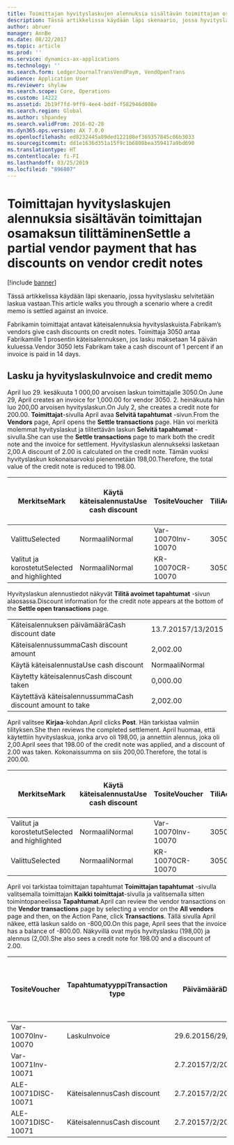 ```yaml
---
title: Toimittajan hyvityslaskujen alennuksia sisältävän toimittajan osamaksun tilittäminen
description: Tässä artikkelissa käydään läpi skenaario, jossa hyvityslasku selvitetään laskua vastaan.
author: abruer
manager: AnnBe
ms.date: 08/22/2017
ms.topic: article
ms.prod: ''
ms.service: dynamics-ax-applications
ms.technology: ''
ms.search.form: LedgerJournalTransVendPaym, VendOpenTrans
audience: Application User
ms.reviewer: shylaw
ms.search.scope: Core, Operations
ms.custom: 14222
ms.assetid: 2b19f7fd-9ff9-4ee4-bddf-f582946d008e
ms.search.region: Global
ms.author: shpandey
ms.search.validFrom: 2016-02-28
ms.dyn365.ops.version: AX 7.0.0
ms.openlocfilehash: ed8232445a89ded122108ef369357845c06b3033
ms.sourcegitcommit: dd1e1636d351a15f9c1b6808bea359417a9bd690
ms.translationtype: HT
ms.contentlocale: fi-FI
ms.lasthandoff: 03/25/2019
ms.locfileid: "896807"
---
```

# <a name="settle-a-partial-vendor-payment-that-has-discounts-on-vendor-credit-notes"></a><span data-ttu-id="58eba-103">Toimittajan hyvityslaskujen alennuksia sisältävän toimittajan osamaksun tilittäminen</span><span class="sxs-lookup"><span data-stu-id="58eba-103">Settle a partial vendor payment that has discounts on vendor credit notes</span></span>

[!include [banner](../includes/banner.md)]

<span data-ttu-id="58eba-104">Tässä artikkelissa käydään läpi skenaario, jossa hyvityslasku selvitetään laskua vastaan.</span><span class="sxs-lookup"><span data-stu-id="58eba-104">This article walks you through a scenario where a credit memo is settled against an invoice.</span></span>

<span data-ttu-id="58eba-105">Fabrikamin toimittajat antavat käteisalennuksia hyvityslaskuista.</span><span class="sxs-lookup"><span data-stu-id="58eba-105">Fabrikam’s vendors give cash discounts on credit notes.</span></span> <span data-ttu-id="58eba-106">Toimittaja 3050 antaa Fabrikamille 1 prosentin käteisalennuksen, jos lasku maksetaan 14 päivän kuluessa.</span><span class="sxs-lookup"><span data-stu-id="58eba-106">Vendor 3050 lets Fabrikam take a cash discount of 1 percent if an invoice is paid in 14 days.</span></span>

## <a name="invoice-and-credit-memo"></a><span data-ttu-id="58eba-107">Lasku ja hyvityslasku</span><span class="sxs-lookup"><span data-stu-id="58eba-107">Invoice and credit memo</span></span>
<span data-ttu-id="58eba-108">April luo 29. kesäkuuta 1 000,00 arvoisen laskun toimittajalle 3050.</span><span class="sxs-lookup"><span data-stu-id="58eba-108">On June 29, April creates an invoice for 1,000.00 for vendor 3050.</span></span> <span data-ttu-id="58eba-109">2. heinäkuuta hän luo 200,00 arvoisen hyvityslaskun.</span><span class="sxs-lookup"><span data-stu-id="58eba-109">On July 2, she creates a credit note for 200.00.</span></span> <span data-ttu-id="58eba-110">**Toimittajat**-sivulla April avaa **Selvitä tapahtumat** -sivun.</span><span class="sxs-lookup"><span data-stu-id="58eba-110">From the **Vendors** page, April opens the **Settle transactions** page.</span></span> <span data-ttu-id="58eba-111">Hän voi merkitä molemmat hyvityslaskut ja tilitettävän laskun **Selvitä tapahtumat** -sivulla.</span><span class="sxs-lookup"><span data-stu-id="58eba-111">She can use the **Settle transactions** page to mark both the credit note and the invoice for settlement.</span></span> <span data-ttu-id="58eba-112">Hyvityslaskun alennukseksi lasketaan 2,00.</span><span class="sxs-lookup"><span data-stu-id="58eba-112">A discount of 2.00 is calculated on the credit note.</span></span> <span data-ttu-id="58eba-113">Tämän vuoksi hyvityslaskun kokonaisarvoksi pienennetään 198,00.</span><span class="sxs-lookup"><span data-stu-id="58eba-113">Therefore, the total value of the credit note is reduced to 198.00.</span></span>

| <span data-ttu-id="58eba-114">Merkitse</span><span class="sxs-lookup"><span data-stu-id="58eba-114">Mark</span></span>                     | <span data-ttu-id="58eba-115">Käytä käteisalennusta</span><span class="sxs-lookup"><span data-stu-id="58eba-115">Use cash discount</span></span> | <span data-ttu-id="58eba-116">Tosite</span><span class="sxs-lookup"><span data-stu-id="58eba-116">Voucher</span></span>   | <span data-ttu-id="58eba-117">Tili</span><span class="sxs-lookup"><span data-stu-id="58eba-117">Account</span></span> | <span data-ttu-id="58eba-118">Päivämäärä</span><span class="sxs-lookup"><span data-stu-id="58eba-118">Date</span></span>      | <span data-ttu-id="58eba-119">Eräpäivä</span><span class="sxs-lookup"><span data-stu-id="58eba-119">Due date</span></span>  | <span data-ttu-id="58eba-120">Lasku</span><span class="sxs-lookup"><span data-stu-id="58eba-120">Invoice</span></span> | <span data-ttu-id="58eba-121">Summa tapahtuman valuuttana</span><span class="sxs-lookup"><span data-stu-id="58eba-121">Amount in transaction currency</span></span> | <span data-ttu-id="58eba-122">Valuutta</span><span class="sxs-lookup"><span data-stu-id="58eba-122">Currency</span></span> | <span data-ttu-id="58eba-123">Täsmäytettävä summa</span><span class="sxs-lookup"><span data-stu-id="58eba-123">Amount to settle</span></span> |
|--------------------------|-------------------|-----------|---------|-----------|-----------|---------|--------------------------------|----------|------------------|
| <span data-ttu-id="58eba-124">Valittu</span><span class="sxs-lookup"><span data-stu-id="58eba-124">Selected</span></span>                 | <span data-ttu-id="58eba-125">Normaali</span><span class="sxs-lookup"><span data-stu-id="58eba-125">Normal</span></span>            | <span data-ttu-id="58eba-126">Var-10070</span><span class="sxs-lookup"><span data-stu-id="58eba-126">Inv-10070</span></span> | <span data-ttu-id="58eba-127">3050</span><span class="sxs-lookup"><span data-stu-id="58eba-127">3050</span></span>    | <span data-ttu-id="58eba-128">29.6.2015</span><span class="sxs-lookup"><span data-stu-id="58eba-128">6/29/2015</span></span> | <span data-ttu-id="58eba-129">29.7.2015</span><span class="sxs-lookup"><span data-stu-id="58eba-129">7/29/2015</span></span> | <span data-ttu-id="58eba-130">10070</span><span class="sxs-lookup"><span data-stu-id="58eba-130">10070</span></span>   | <span data-ttu-id="58eba-131">-1 000,00</span><span class="sxs-lookup"><span data-stu-id="58eba-131">-1,000.00</span></span>                      | <span data-ttu-id="58eba-132">USD</span><span class="sxs-lookup"><span data-stu-id="58eba-132">USD</span></span>      | <span data-ttu-id="58eba-133">-990,00</span><span class="sxs-lookup"><span data-stu-id="58eba-133">-990.00</span></span>          |
| <span data-ttu-id="58eba-134">Valitut ja korostetut</span><span class="sxs-lookup"><span data-stu-id="58eba-134">Selected and highlighted</span></span> | <span data-ttu-id="58eba-135">Normaali</span><span class="sxs-lookup"><span data-stu-id="58eba-135">Normal</span></span>            | <span data-ttu-id="58eba-136">KR-10070</span><span class="sxs-lookup"><span data-stu-id="58eba-136">CR-10070</span></span>  | <span data-ttu-id="58eba-137">3050</span><span class="sxs-lookup"><span data-stu-id="58eba-137">3050</span></span>    | <span data-ttu-id="58eba-138">2.7.2015</span><span class="sxs-lookup"><span data-stu-id="58eba-138">7/2/2015</span></span>  | <span data-ttu-id="58eba-139">29.7.2015</span><span class="sxs-lookup"><span data-stu-id="58eba-139">7/29/2015</span></span> |         | <span data-ttu-id="58eba-140">200,00</span><span class="sxs-lookup"><span data-stu-id="58eba-140">200.00</span></span>                         | <span data-ttu-id="58eba-141">USD</span><span class="sxs-lookup"><span data-stu-id="58eba-141">USD</span></span>      | <span data-ttu-id="58eba-142">198,00</span><span class="sxs-lookup"><span data-stu-id="58eba-142">198.00</span></span>           |

<span data-ttu-id="58eba-143">Hyvityslaskun alennustiedot näkyvät **Tilitä avoimet tapahtumat** -sivun alaosassa.</span><span class="sxs-lookup"><span data-stu-id="58eba-143">Discount information for the credit note appears at the bottom of the **Settle open transactions** page.</span></span>

|                              |           |
|------------------------------|-----------|
| <span data-ttu-id="58eba-144">Käteisalennuksen päivämäärä</span><span class="sxs-lookup"><span data-stu-id="58eba-144">Cash discount date</span></span>           | <span data-ttu-id="58eba-145">13.7.2015</span><span class="sxs-lookup"><span data-stu-id="58eba-145">7/13/2015</span></span> |
| <span data-ttu-id="58eba-146">Käteisalennussumma</span><span class="sxs-lookup"><span data-stu-id="58eba-146">Cash discount amount</span></span>         | <span data-ttu-id="58eba-147">2,00</span><span class="sxs-lookup"><span data-stu-id="58eba-147">2.00</span></span>      |
| <span data-ttu-id="58eba-148">Käytä käteisalennusta</span><span class="sxs-lookup"><span data-stu-id="58eba-148">Use cash discount</span></span>            | <span data-ttu-id="58eba-149">Normaali</span><span class="sxs-lookup"><span data-stu-id="58eba-149">Normal</span></span>    |
| <span data-ttu-id="58eba-150">Käytetty käteisalennus</span><span class="sxs-lookup"><span data-stu-id="58eba-150">Cash discount taken</span></span>          | <span data-ttu-id="58eba-151">0,00</span><span class="sxs-lookup"><span data-stu-id="58eba-151">0.00</span></span>      |
| <span data-ttu-id="58eba-152">Käytettävä käteisalennussumma</span><span class="sxs-lookup"><span data-stu-id="58eba-152">Cash discount amount to take</span></span> | <span data-ttu-id="58eba-153">2,00</span><span class="sxs-lookup"><span data-stu-id="58eba-153">2.00</span></span>      |

<span data-ttu-id="58eba-154">April valitsee **Kirjaa**-kohdan.</span><span class="sxs-lookup"><span data-stu-id="58eba-154">April clicks **Post**.</span></span> <span data-ttu-id="58eba-155">Hän tarkistaa valmiin tilityksen.</span><span class="sxs-lookup"><span data-stu-id="58eba-155">She then reviews the completed settlement.</span></span> <span data-ttu-id="58eba-156">April huomaa, että käytettiin hyvityslaskua, jonka arvo oli 198,00, ja annettiin alennus, joka oli 2,00.</span><span class="sxs-lookup"><span data-stu-id="58eba-156">April sees that 198.00 of the credit note was applied, and a discount of 2.00 was taken.</span></span> <span data-ttu-id="58eba-157">Kokonaissumma on siis 200,00.</span><span class="sxs-lookup"><span data-stu-id="58eba-157">Therefore, the total is 200.00.</span></span>

| <span data-ttu-id="58eba-158">Merkitse</span><span class="sxs-lookup"><span data-stu-id="58eba-158">Mark</span></span>                     | <span data-ttu-id="58eba-159">Käytä käteisalennusta</span><span class="sxs-lookup"><span data-stu-id="58eba-159">Use cash discount</span></span> | <span data-ttu-id="58eba-160">Tosite</span><span class="sxs-lookup"><span data-stu-id="58eba-160">Voucher</span></span>   | <span data-ttu-id="58eba-161">Tili</span><span class="sxs-lookup"><span data-stu-id="58eba-161">Account</span></span> | <span data-ttu-id="58eba-162">Päivämäärä</span><span class="sxs-lookup"><span data-stu-id="58eba-162">Date</span></span>      | <span data-ttu-id="58eba-163">Eräpäivä</span><span class="sxs-lookup"><span data-stu-id="58eba-163">Due date</span></span>  | <span data-ttu-id="58eba-164">Lasku</span><span class="sxs-lookup"><span data-stu-id="58eba-164">Invoice</span></span>  | <span data-ttu-id="58eba-165">Summa tapahtuman valuuttana</span><span class="sxs-lookup"><span data-stu-id="58eba-165">Amount in transaction currency</span></span> | <span data-ttu-id="58eba-166">Valuutta</span><span class="sxs-lookup"><span data-stu-id="58eba-166">Currency</span></span> | <span data-ttu-id="58eba-167">Täsmäytettävä summa</span><span class="sxs-lookup"><span data-stu-id="58eba-167">Amount to settle</span></span> |
|--------------------------|-------------------|-----------|---------|-----------|-----------|----------|--------------------------------|----------|------------------|
| <span data-ttu-id="58eba-168">Valitut ja korostetut</span><span class="sxs-lookup"><span data-stu-id="58eba-168">Selected and highlighted</span></span> | <span data-ttu-id="58eba-169">Normaali</span><span class="sxs-lookup"><span data-stu-id="58eba-169">Normal</span></span>            | <span data-ttu-id="58eba-170">Var-10070</span><span class="sxs-lookup"><span data-stu-id="58eba-170">Inv-10070</span></span> | <span data-ttu-id="58eba-171">3050</span><span class="sxs-lookup"><span data-stu-id="58eba-171">3050</span></span>    | <span data-ttu-id="58eba-172">29.6.2015</span><span class="sxs-lookup"><span data-stu-id="58eba-172">6/29/2015</span></span> | <span data-ttu-id="58eba-173">29.7.2015</span><span class="sxs-lookup"><span data-stu-id="58eba-173">7/29/2015</span></span> | <span data-ttu-id="58eba-174">10070</span><span class="sxs-lookup"><span data-stu-id="58eba-174">10070</span></span>    | <span data-ttu-id="58eba-175">-1 000,00</span><span class="sxs-lookup"><span data-stu-id="58eba-175">-1,000.00</span></span>                      | <span data-ttu-id="58eba-176">USD</span><span class="sxs-lookup"><span data-stu-id="58eba-176">USD</span></span>      | <span data-ttu-id="58eba-177">-200,00</span><span class="sxs-lookup"><span data-stu-id="58eba-177">-200.00</span></span>          |
| <span data-ttu-id="58eba-178">Valittu</span><span class="sxs-lookup"><span data-stu-id="58eba-178">Selected</span></span>                 | <span data-ttu-id="58eba-179">Normaali</span><span class="sxs-lookup"><span data-stu-id="58eba-179">Normal</span></span>            | <span data-ttu-id="58eba-180">KR-10070</span><span class="sxs-lookup"><span data-stu-id="58eba-180">CR-10070</span></span>  | <span data-ttu-id="58eba-181">3050</span><span class="sxs-lookup"><span data-stu-id="58eba-181">3050</span></span>    | <span data-ttu-id="58eba-182">2.7.2015</span><span class="sxs-lookup"><span data-stu-id="58eba-182">7/2/2015</span></span>  | <span data-ttu-id="58eba-183">29.7.2015</span><span class="sxs-lookup"><span data-stu-id="58eba-183">7/29/2015</span></span> | <span data-ttu-id="58eba-184">KR-10070</span><span class="sxs-lookup"><span data-stu-id="58eba-184">CR-10070</span></span> | <span data-ttu-id="58eba-185">200,00</span><span class="sxs-lookup"><span data-stu-id="58eba-185">200.00</span></span>                         | <span data-ttu-id="58eba-186">USD</span><span class="sxs-lookup"><span data-stu-id="58eba-186">USD</span></span>      | <span data-ttu-id="58eba-187">198,00</span><span class="sxs-lookup"><span data-stu-id="58eba-187">198.00</span></span>           |

<span data-ttu-id="58eba-188">April voi tarkistaa toimittajan tapahtumat **Toimittajan tapahtumat** -sivulla valitsemalla toimittajan **Kaikki toimittajat**-sivulla ja valitsemalla sitten toimintopaneelissa **Tapahtumat**.</span><span class="sxs-lookup"><span data-stu-id="58eba-188">April can review the vendor transactions on the **Vendor transactions** page by selecting a vendor on the **All vendors** page and then, on the Action Pane, click **Transactions**.</span></span> <span data-ttu-id="58eba-189">Tällä sivulla April näkee, että laskun saldo on -800,00.</span><span class="sxs-lookup"><span data-stu-id="58eba-189">On this page, April sees that the invoice has a balance of -800.00.</span></span> <span data-ttu-id="58eba-190">Näkyvillä ovat myös hyvityslasku (198,00) ja alennus (2,00).</span><span class="sxs-lookup"><span data-stu-id="58eba-190">She also sees a credit note for 198.00 and a discount of 2.00.</span></span>

| <span data-ttu-id="58eba-191">Tosite</span><span class="sxs-lookup"><span data-stu-id="58eba-191">Voucher</span></span>    | <span data-ttu-id="58eba-192">Tapahtumatyyppi</span><span class="sxs-lookup"><span data-stu-id="58eba-192">Transaction type</span></span> | <span data-ttu-id="58eba-193">Päivämäärä</span><span class="sxs-lookup"><span data-stu-id="58eba-193">Date</span></span>      | <span data-ttu-id="58eba-194">Lasku</span><span class="sxs-lookup"><span data-stu-id="58eba-194">Invoice</span></span> | <span data-ttu-id="58eba-195">Summa tapahtuman valuuttana debet</span><span class="sxs-lookup"><span data-stu-id="58eba-195">Amount in transaction currency debit</span></span> | <span data-ttu-id="58eba-196">Summa tapahtuman valuuttana kredit</span><span class="sxs-lookup"><span data-stu-id="58eba-196">Amount in transaction currency credit</span></span> | <span data-ttu-id="58eba-197">Saldo</span><span class="sxs-lookup"><span data-stu-id="58eba-197">Balance</span></span> | <span data-ttu-id="58eba-198">Valuutta</span><span class="sxs-lookup"><span data-stu-id="58eba-198">Currency</span></span> |
|------------|------------------|-----------|---------|--------------------------------------|---------------------------------------|---------|----------|
| <span data-ttu-id="58eba-199">Var-10070</span><span class="sxs-lookup"><span data-stu-id="58eba-199">Inv-10070</span></span>  | <span data-ttu-id="58eba-200">Lasku</span><span class="sxs-lookup"><span data-stu-id="58eba-200">Invoice</span></span>          | <span data-ttu-id="58eba-201">29.6.2015</span><span class="sxs-lookup"><span data-stu-id="58eba-201">6/29/2015</span></span> | <span data-ttu-id="58eba-202">10070</span><span class="sxs-lookup"><span data-stu-id="58eba-202">10070</span></span>   |                                      | <span data-ttu-id="58eba-203">1 000,00</span><span class="sxs-lookup"><span data-stu-id="58eba-203">1,000.00</span></span>                              | <span data-ttu-id="58eba-204">-800,00</span><span class="sxs-lookup"><span data-stu-id="58eba-204">-800.00</span></span> | <span data-ttu-id="58eba-205">USD</span><span class="sxs-lookup"><span data-stu-id="58eba-205">USD</span></span>      |
| <span data-ttu-id="58eba-206">Var-10071</span><span class="sxs-lookup"><span data-stu-id="58eba-206">Inv-10071</span></span>  |                  | <span data-ttu-id="58eba-207">2.7.2015</span><span class="sxs-lookup"><span data-stu-id="58eba-207">7/2/2015</span></span>  | <span data-ttu-id="58eba-208">CR10071</span><span class="sxs-lookup"><span data-stu-id="58eba-208">CR10071</span></span> | <span data-ttu-id="58eba-209">200,00</span><span class="sxs-lookup"><span data-stu-id="58eba-209">200.00</span></span>                               |                                       | <span data-ttu-id="58eba-210">0,00</span><span class="sxs-lookup"><span data-stu-id="58eba-210">0.00</span></span>    | <span data-ttu-id="58eba-211">USD</span><span class="sxs-lookup"><span data-stu-id="58eba-211">USD</span></span>      |
| <span data-ttu-id="58eba-212">ALE-10071</span><span class="sxs-lookup"><span data-stu-id="58eba-212">DISC-10071</span></span> |  <span data-ttu-id="58eba-213">Käteisalennus</span><span class="sxs-lookup"><span data-stu-id="58eba-213">Cash discount</span></span>   | <span data-ttu-id="58eba-214">2.7.2015</span><span class="sxs-lookup"><span data-stu-id="58eba-214">7/2/2015</span></span>  |         | <span data-ttu-id="58eba-215">2,00</span><span class="sxs-lookup"><span data-stu-id="58eba-215">2.00</span></span>                                 |                                       | <span data-ttu-id="58eba-216">0,00</span><span class="sxs-lookup"><span data-stu-id="58eba-216">0.00</span></span>    | <span data-ttu-id="58eba-217">USD</span><span class="sxs-lookup"><span data-stu-id="58eba-217">USD</span></span>      |
| <span data-ttu-id="58eba-218">ALE-10071</span><span class="sxs-lookup"><span data-stu-id="58eba-218">DISC-10071</span></span> |  <span data-ttu-id="58eba-219">Käteisalennus</span><span class="sxs-lookup"><span data-stu-id="58eba-219">Cash discount</span></span>   | <span data-ttu-id="58eba-220">2.7.2015</span><span class="sxs-lookup"><span data-stu-id="58eba-220">7/2/2015</span></span>  |         |                                      | <span data-ttu-id="58eba-221">2,00</span><span class="sxs-lookup"><span data-stu-id="58eba-221">2.00</span></span>                                  | <span data-ttu-id="58eba-222">0,00</span><span class="sxs-lookup"><span data-stu-id="58eba-222">0.00</span></span>    | <span data-ttu-id="58eba-223">USD</span><span class="sxs-lookup"><span data-stu-id="58eba-223">USD</span></span>      |





